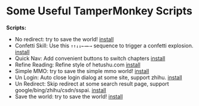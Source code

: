 # Some Useful TamperMonkey Scripts

**Scripts:**

- No redirect: try to save the world! [install](https://github.com/0x-jerry/tampermonkey/raw/main/out/acgbox.user.js)
- Confetti Skill: Use this `↑↑↓↓←→←→` sequence to trigger a confetti explosion. [install](https://github.com/0x-jerry/tampermonkey/raw/main/out/fun-confetti.user.js)
- Quick Nav: Add convenient buttons to switch chapters [install](https://github.com/0x-jerry/tampermonkey/raw/main/out/happymh.user.js)
- Refine Reading: Refine style of hetushu.com [install](https://github.com/0x-jerry/tampermonkey/raw/main/out/refine-reading.user.js)
- Simple MMO: try to save the simple mmo world! [install](https://github.com/0x-jerry/tampermonkey/raw/main/out/smmo.user.js)
- Un Login: Auto close login dialog at some site, support zhihu. [install](https://github.com/0x-jerry/tampermonkey/raw/main/out/un-login.user.js)
- Un Redirect: Skip redirect at some search result page, support google/bing/zhihu/csdn/sspai. [install](https://github.com/0x-jerry/tampermonkey/raw/main/out/un-redirect.user.js)
- Save the world: try to save the world! [install](https://github.com/0x-jerry/tampermonkey/raw/main/out/yunpan1.user.js)
